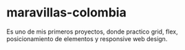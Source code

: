 # maravillas-colombia
Es uno de mis primeros proyectos, donde practico grid, flex, posicionamiento de elementos y responsive web design.
